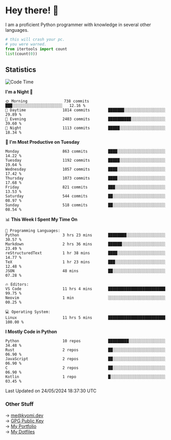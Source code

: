 # Hey there! 👋

I am a proficient Python programmer with knowledge in several other languages.

```py
# this will crash your pc.
# you were warned.
from itertools import count
list(count(0))
```

## Statistics
<!--START_SECTION:waka-->
![Code Time](http://img.shields.io/badge/Code%20Time-1%2C105%20hrs%2026%20mins-blue)

**I'm a Night 🦉** 

```text
🌞 Morning                738 commits         ███░░░░░░░░░░░░░░░░░░░░░░   12.16 % 
🌆 Daytime                1814 commits        ███████░░░░░░░░░░░░░░░░░░   29.89 % 
🌃 Evening                2403 commits        ██████████░░░░░░░░░░░░░░░   39.60 % 
🌙 Night                  1113 commits        █████░░░░░░░░░░░░░░░░░░░░   18.34 % 
```
📅 **I'm Most Productive on Tuesday** 

```text
Monday                   863 commits         ████░░░░░░░░░░░░░░░░░░░░░   14.22 % 
Tuesday                  1192 commits        █████░░░░░░░░░░░░░░░░░░░░   19.64 % 
Wednesday                1057 commits        ████░░░░░░░░░░░░░░░░░░░░░   17.42 % 
Thursday                 1073 commits        ████░░░░░░░░░░░░░░░░░░░░░   17.68 % 
Friday                   821 commits         ███░░░░░░░░░░░░░░░░░░░░░░   13.53 % 
Saturday                 544 commits         ██░░░░░░░░░░░░░░░░░░░░░░░   08.97 % 
Sunday                   518 commits         ██░░░░░░░░░░░░░░░░░░░░░░░   08.54 % 
```


📊 **This Week I Spent My Time On** 

```text
💬 Programming Languages: 
Python                   3 hrs 23 mins       ████████░░░░░░░░░░░░░░░░░   30.57 % 
Markdown                 2 hrs 36 mins       ██████░░░░░░░░░░░░░░░░░░░   23.49 % 
reStructuredText         1 hr 38 mins        ████░░░░░░░░░░░░░░░░░░░░░   14.77 % 
TeX                      1 hr 23 mins        ███░░░░░░░░░░░░░░░░░░░░░░   12.48 % 
JSON                     48 mins             ██░░░░░░░░░░░░░░░░░░░░░░░   07.28 % 

🔥 Editors: 
VS Code                  11 hrs 4 mins       █████████████████████████   99.75 % 
Neovim                   1 min               ░░░░░░░░░░░░░░░░░░░░░░░░░   00.25 % 

💻 Operating System: 
Linux                    11 hrs 5 mins       █████████████████████████   100.00 % 
```

**I Mostly Code in Python** 

```text
Python                   10 repos            █████████░░░░░░░░░░░░░░░░   34.48 % 
Rust                     2 repos             ██░░░░░░░░░░░░░░░░░░░░░░░   06.90 % 
JavaScript               2 repos             ██░░░░░░░░░░░░░░░░░░░░░░░   06.90 % 
C                        2 repos             ██░░░░░░░░░░░░░░░░░░░░░░░   06.90 % 
Kotlin                   1 repo              █░░░░░░░░░░░░░░░░░░░░░░░░   03.45 % 
```




 Last Updated on 24/05/2024 18:37:30 UTC
<!--END_SECTION:waka-->

### Other Stuff

→ [me@kyomi.dev](mailto:me@kyomi.dev)\
→ [GPG Public Key](https://github.com/bitterteriyaki.gpg)\
→ [My Portfolio](https://kyomi.dev)\
→ [My Dotfiles](https://github.com/bitterteriyaki/dotfiles)
